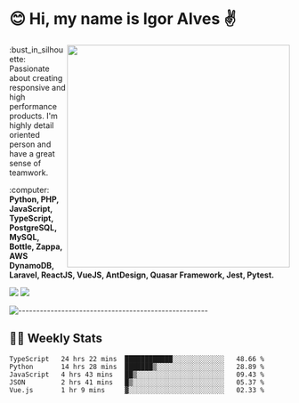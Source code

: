 # :blush: Hi, my name is Igor Alves :v:

<img src="https://github-readme-stats.vercel.app/api?username=iguit0&show_icons=true&count_private=true&theme=onedark" min-width="400px" max-width="400px" width="400px" align="right" />

<p align="left"> 
  :bust_in_silhouette: Passionate about creating responsive and high performance products.
  I'm highly detail oriented person and have a great sense of teamwork.
</p>

<p align="left">
  :computer: <strong>Python, PHP, JavaScript, TypeScript, PostgreSQL, MySQL, Bottle, Zappa, AWS DynamoDB, Laravel, ReactJS, VueJS, AntDesign, Quasar Framework, Jest, Pytest.</strong>
</p>

<p align="left">
  <a href="https://www.linkedin.com/in/igor-lucio-alves" target="_blank" rel="noopener noreferrer" alt="LinkedIn">
  <img src="https://img.shields.io/badge/LinkedIn-0077B5?style=for-the-badge&logo=linkedin&logoColor=white" /></a>

  <a href="https://t.me/iguit0" target="_blank" rel="noopener noreferrer" alt="Telegram">
  <img src="https://img.shields.io/badge/Telegram-2CA5E0?style=for-the-badge&logo=telegram&logoColor=white" /></a>
</p>

![-----------------------------------------------------](https://raw.githubusercontent.com/andreasbm/readme/master/assets/lines/aqua.png)

## :man_technologist: Weekly Stats
<!--START_SECTION:waka-->
```text
TypeScript   24 hrs 22 mins  ████████████░░░░░░░░░░░░░   48.66 % 
Python       14 hrs 28 mins  ███████▒░░░░░░░░░░░░░░░░░   28.89 % 
JavaScript   4 hrs 43 mins   ██▒░░░░░░░░░░░░░░░░░░░░░░   09.43 % 
JSON         2 hrs 41 mins   █▒░░░░░░░░░░░░░░░░░░░░░░░   05.37 % 
Vue.js       1 hr 9 mins     ▓░░░░░░░░░░░░░░░░░░░░░░░░   02.33 % 
```
<!--END_SECTION:waka-->
